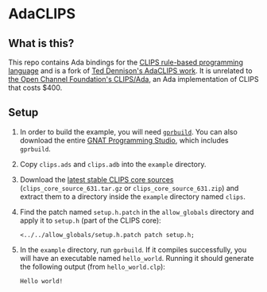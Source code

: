 # AdaCLIPS

## What is this? 

This repo contains Ada bindings for the [CLIPS rule-based programming language](http://clipsrules.net/) and is a fork of [Ted Dennison's AdaCLIPS work](https://web.archive.org/web/20151019121345/http://www.telepath.com/~dennison/Ted/AdaClips/AdaClips.html). It is unrelated to [the Open Channel Foundation's CLIPS/Ada](https://web.archive.org/web/20071213065206/http://www.openchannelfoundation.org/projects/CLIPS-ADA), an Ada implementation of CLIPS that costs $400.

## Setup

1. In order to build the example, you will need [`gprbuild`](https://github.com/AdaCore/gprbuild). You can also download the entire [GNAT Programming Studio](https://www.adacore.com/download/more), which includes `gprbuild`.

2. Copy `clips.ads` and `clips.adb` into the `example` directory.

3. Download the [latest stable CLIPS core sources](https://sourceforge.net/projects/clipsrules/files/CLIPS/6.31/) (`clips_core_source_631.tar.gz` or `clips_core_source_631.zip`) and extract them to a directory inside the `example` directory named `clips`.

4. Find the patch named `setup.h.patch` in the `allow_globals` directory and apply it to `setup.h` (part of the CLIPS core):
    ```shell
    <../../allow_globals/setup.h.patch patch setup.h;
    ```

5. In the `example` directory, run `gprbuild`. If it compiles successfully, you will have an executable named `hello_world`. Running it should generate the following output (from `hello_world.clp`):
    ```
    Hello world!
    ```